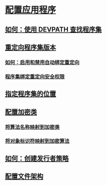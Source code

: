 # [配置应用程序](index.md)
## [如何：使用 DEVPATH 查找程序集](how-to-locate-assemblies-by-using-devpath.md)
## [重定向程序集版本](redirect-assembly-versions.md)
### [如何：启用和禁用自动绑定重定向](how-to-enable-and-disable-automatic-binding-redirection.md)
### [程序集绑定重定向安全权限](assembly-binding-redirection-security-permission.md)
## [指定程序集的位置](specify-assembly-location.md)
## [配置加密类](configure-cryptography-classes.md)
### [将算法名称映射到加密类](map-algorithm-names-to-cryptography-classes.md)
### [将对象标识符映射到加密算法](map-object-identifiers-to-cryptography-algorithms.md)
## [如何：创建发行者策略](how-to-create-a-publisher-policy.md)
## [配置文件架构](file-schema/index.md)
